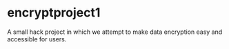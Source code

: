 encryptproject1
===============

A small hack project in which we attempt to make data encryption easy and accessible for users.
